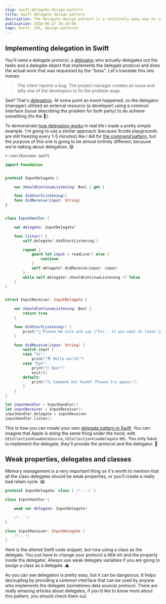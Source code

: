 ```yaml
---
slug: swift-delegate-design-pattern
title: Swift delegate design pattern
description: The delegate design pattern is a relatively easy way to communicate between two objects through a common interface, protocol in Swift.
publication: 2018-06-27 16:20:00
tags: Swift, iOS, design patterns
---
```


## Implementing delegation in Swift

You'll need a delegate protocol, a [delegator](https://blog.bobthedeveloper.io/the-meaning-of-delegate-in-swift-347eaa9674d) who actually delegates out the tasks and a delegate object that implements the delegate protocol and does the actual work that was requested by the "boss". Let's translate this into human.

> The client reports a bug. The project manager creates an issue and tells one of the developers to fix the problem asap.

See? That's [delegation](http://www.andrewcbancroft.com/2015/03/26/what-is-delegation-a-swift-developers-guide/). At some point an event happened, so the delegator (manager) utilized an external resource (a developer) using a common interface (issue describing the problem for both party) to do achieve something (fix the 🐛).

To demonstrate [how delegation works](https://www.andrewcbancroft.com/2015/04/08/how-delegation-works-a-swift-developer-guide/) in real life I made a pretty simple example. I'm going to use a similar approach (because Xcode playgrounds are still freezing every 1-5 minutes) like I did for [the command pattern](https://theswiftdev.com/2018/06/13/swift-command-design-pattern/), but the purpose of this one is going to be almost entirely different, because we're talking about delegation. 😅

```swift
#!/usr/bin/env swift

import Foundation


protocol InputDelegate {

    var shouldContinueListening: Bool { get }

    func didStartListening()
    func didReceive(input: String)
}


class InputHandler {

    var delegate: InputDelegate?

    func listen() {
        self.delegate?.didStartListening()

        repeat {
            guard let input = readLine() else {
                continue
            }
            self.delegate?.didReceive(input: input)
        }
        while self.delegate?.shouldContinueListening ?? false
    }
}


struct InputReceiver: InputDelegate {

    var shouldContinueListening: Bool {
        return true
    }

    func didStartListening() {
        print("👻 Please be nice and say \"hi\", if you want to leave just tell me \"bye\":")
    }

    func didReceive(input: String) {
        switch input {
        case "hi":
            print("🌎 Hello world!")
        case "bye":
            print("👋 Bye!")
            exit(0)
        default:
            print("🔍 Command not found! Please try again:")
        }
    }
}

let inputHandler = InputHandler()
let inputReceiver = InputReceiver()
inputHandler.delegate = inputReceiver
inputHandler.listen()
```

This is how you can create your own [delegate pattern in Swift](https://www.appcoda.com/swift-delegate/). You can imagine that Apple is doing the same thing under the hood, with `UICollectionViewDataSource`, `UICollectionViewDelegate` etc. You only have to implement the delegate, they'll provide the protocol and the delegator. 🤔

## Weak properties, delegates and classes

Memory management is a very important thing so it's worth to mention that all the class delegates should be weak properties, or you'll create a really bad retain cycle. 😱

```swift
protocol InputDelegate: class { /*...*/ }

class InputHandler {

    weak var delegate: InputDelegate?

    /*...*/
}

class InputReceiver: InputDelegate {
    /*...*/
}
```

Here is the altered Swift code snippet, but now using a class as the delegate. You just have to change your protocol a little bit and the property inside the delegator. Always use weak delegate variables if you are going to assign a class as a delegate. ⚠️

As you can see delegation is pretty easy, but it can be dangerous. It helps decoupling by providing a common interface that can be used by anyone who implements the delegate (sometimes data source) protocol. There are really amazing articles about delegates, if you'd like to know more about this pattern, you should check them out.
